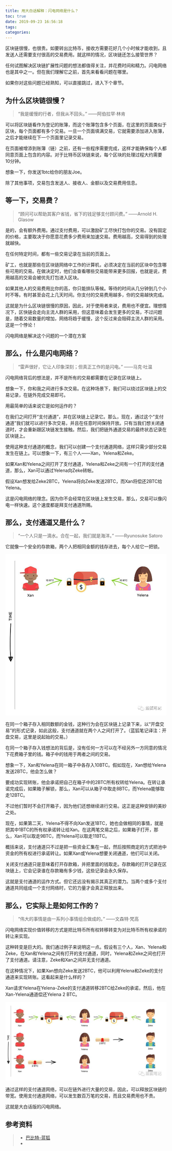 ```yaml
---
title: 用大白话解释：闪电网络是什么？
toc: true
date: 2019-09-23 16:56:18
tags:
categories:
---
```




区块链很慢，也很贵。如要转出比特币，接收方需要花好几个小时候才能收到，且发送人还需要支付很高的交易费用。就这样的情况，区块链还怎么接管世界？

任何试图解决区块链扩展性问题的想法都值得关注，并花费时间和精力。闪电网络也是其中之一。但在我们理解它之前，首先来看看问题在哪里。

如果你对这些问题已经熟知，可以直接跳过，进入下个章节。

## 为什么区块链很慢？

> “我是缓慢的行者，但我从不回头。” ——阿伯拉罕·林肯



可以将区块链看作为登记的账簿，而这个账簿包含多个页面，在这里的页面类似于区块，每个页面都有多个交易。一旦一个页面填满交易，它就需要添加进入账簿，之后才能继续在下一个页面里记录交易。



在页面被增添到账簿（链）之前，还有一些程序需要完成，这样才能确保每个人都同意页面上包含的内容。对于比特币区块链来说，每个区块的处理过程大约需要10分钟。

想象一下，你发送1btc给你的朋友Joe。

除了其他事项，交易包含发送人、接收人、金额以及交易费用信息。

 

## 等一下，交易费？

> “顾问可以帮助其客户省钱，省下的钱足够支付顾问费。” ——Arnold H. Glasow



是的，会有额外费用。通过支付费用，可以激励矿工尽快打包你的交易。没有固定的价格，主要取决于你愿意花费多少费用来加速交易。费用越高，交易得到的处理就越快。



在任何特定时间，都有一些交易记录在当前的页面上。

矿工，也就是那些在区块链网络中工作的计算机，必须决定在当前的区块中包含哪些可用的交易。在做决定时，他们会查看哪些交易能带来更多回报，也就是说，费用越高的交易会被优先打包进入区块。

如果其他人的交易费用比你的高，你只能排队等候。等待的时间从几分钟到几个小时不等。有时甚至会花上几天时间。你支付的交易费用越多，你的交易越快完成。

这就是为什么区块链很慢的原因，因此，对于使用者来说，费用也不便宜。理想情况下，区快链会走向主流人群的采用，但这意味着会发生更多的交易，不过问题是，随着交易数量的增加，网络将趋于缓慢，这个反过来会阻碍主流人群的采用。这是一个悖论！

闪电网络是解决这个问题的一个潜在方案

 

## 那么，什么是闪电网络？

> “雷声很好，它让人印象深刻；但真正工作的是闪电。” ——马克·吐温

闪电网络背后的想法是，并不是所有的交易都需要在记录在区块链上。



想象一下，你和我之间进行多次交易。在这种场景下，我们可以绕过区块链上的交易记录，在链外完成交易即可。

用最简单的话来说它是如何运作的？

在我们之间打开“支付通道”，并在区块链上记录它。那么，现在，通过这个“支付通道”我们就可以进行多次交易，并且在任意时间保持开放。只有当我们想关闭通道时，才会重新跟区块链发生接触。然后，我们把链外通道交易的最终状态记录在区块链上。

使用这种支付通道的概念，我们可以创建一个支付通道网络，这样只需少部分交易发生在链上。可以想象一下，有三个人——Xan，Yelena和Zeke。

如果Xan和Yelena之间打开了支付通道，Yelena和Zeke之间有一个打开的支付通道，那么，Xan可以通过Yelena向Zeke转帐。

假设Xan想发给Zeke2BTC，Yelena将向Zeke发送2BTC，而Xan将偿还2BTC给Yelena。

这是闪电网络的理念。因为你不会经常在区块链上发生交易，那么，交易可以像闪电一样快速。这个速度都是拜支付通道所赐。

## 那么，支付通道又是什么？

> “一个人只是一滴水。合在一起，我们就是海洋。” ——Ryunosuke Satoro

它就像一个安全的存款箱，两个人把相同金额的钱存进去，每个人给它一把锁。



![](闪电网络是什么/01.jpg)

在同一个箱子存入相同数额的金钱，这种行为会在区块链上记录下来，以“开盘交易”的形式记录，如此这般，支付通道就在两个人之间打开了。（蓝狐笔记译注：开盘交易，这里是说起始的交易。）

在同一个箱子存入钱想法的背后是，没有任何一方可以在不经另外一方同意的情况下花费箱子里的钱。箱子中的钱用于两者之间的交易。

想象一下，Xan和Yelena在同一箱子中各存入10BTC。假如现在，Xan想给Yelena发送2BTC，他会怎么做？

要成功实现转账，他会承诺把自己在箱子中的2BTC所有权转给Yelena。在转让承诺完成后，如果箱子解锁，那么，Xan可以从箱子中取走8BTC，而Yelena能够取走12BTC。

不过他们暂时不会打开箱子，因为他们还想继续进行交易。这正是这种安排的美妙之处。

现在，如果第二天，Yelena不得不向Xan发送1BTC，她也会做相同的事情，就是把其中1BTC的所有权承诺转让给Xan。在这两笔交易之后，如果箱子打开，那么，Xan可以取走9BTC，而Yelena可以取走11BTC。

概括来说，支付通道只不过是把一些资金汇集在一起，然后按照商定的方式把池中资金的所有权进行承诺转让。如果Xan或Yelena想要关闭通道，他们可以关闭。

关闭支付通道只是意味着打开存款箱，并把里面的钱取走。存款箱的打开记录在区块链上，它会记录谁在存款箱有多少钱，这些记录会永久保存。

这就是支付通道的运作方式。但它还远没有揭示其真正的潜力。当两个或多个支付通道共同组成一个支付网络时，它的力量才会真正释放出来。

## 那么，它实际上是如何工作的？

> “伟大的事情是由一系列小事情组合做成的。” ——文森特·梵高

闪电网络实现价值转移的方式是把比特币所有权转移转变为对比特币所有权承诺的转让来实现。



这种转变是巨大的。我们通过例子来说明这一点。假设有三个人，Xan、Yelena和Zeke，在Xan和Yelena之间有打开的支付通道，同时，Yelena和Zeke之间也打开了支付通道。请注意，Zeke和Xan之间并无支付通道。

在这种情况下，如果Xan想向Zeke发送2BTC，他可以利用Yelena和Zeke的支付通道来实现转账。这看起来是什么样的？

Xan请求Yelena在Yelena-Zeke的支付通道转移2BTC给Zeke的承诺，然后，他在Xan-Yelena通道偿还Yelena 2 BTC。

![](闪电网络是什么/02.jpg)

通过这样的支付通道网络，可以在链外进行大量的交易，因此，可以释放区块链的带宽。使用支付通道网络，可以发生数百万笔的交易，而且交易费用也不贵。

这就是大白话版的闪电网络。

## 参考资料
> - [巴比特-蓝狐](<https://www.8btc.com/article/375131>)
> - []()
